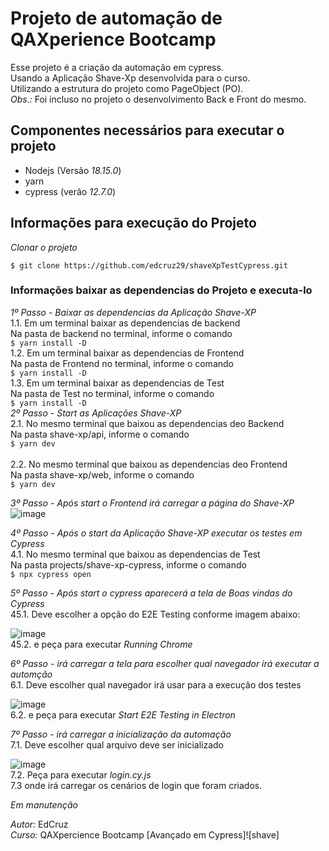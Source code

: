 # Projeto de automação de QAXperience Bootcamp

Esse projeto é a criação da automação em cypress.<br/>
Usando a Aplicação Shave-Xp desenvolvida para o curso. </br>
Utilizando a estrutura do projeto como PageObject (PO).</br>
*Obs.:* Foi incluso no projeto o desenvolvimento Back e Front do mesmo. 

## Componentes necessários para executar o projeto

- Nodejs (Versão *18.15.0*)
- yarn
- cypress (verão *12.7.0*)

## Informações para execução do Projeto

*Clonar o projeto*
```
$ git clone https://github.com/edcruz29/shaveXpTestCypress.git
```

### Informações baixar as dependencias do Projeto e executa-lo

*_1º Passo - Baixar as dependencias da Aplicação Shave-XP_* <br/>
  1.1. Em um terminal baixar as dependencias de backend <br/>
     Na pasta de backend no terminal, informe o comando <br/>
     ```
    $ yarn install -D
    ```    <br/>
  1.2. Em um terminal baixar as dependencias de Frontend <br/>
     Na pasta de Frontend no terminal, informe o comando <br/>
     ```
    $ yarn install -D
    ```    <br/>
  1.3. Em um terminal baixar as dependencias de Test <br/>
     Na pasta de Test no terminal, informe o comando <br/>
     ```
    $ yarn install -D
    ```    <br/>
*_2º Passo - Start as Aplicações Shave-XP_* <br/>
  2.1. No mesmo terminal que baixou as dependencias deo Backend <br/>
     Na pasta shave-xp/api, informe o comando <br/>
     ```
    $ yarn dev
    ```  <br/>  
  2.2. No mesmo terminal que baixou as dependencias deo Frontend <br/>
     Na pasta shave-xp/web, informe o comando <br/>
     ```
    $ yarn dev
    ```  <br/>      

*_3º Passo - Após start o Frontend irá carregar a página do Shave-XP_* <br/>
  ![image](https://user-images.githubusercontent.com/68963421/226124252-6feed30f-119e-476a-86fb-c1744decd8c5.png)<br/>

*_4º Passo - Após o start da Aplicação Shave-XP executar os testes em Cypress_* <br/>
  4.1. No mesmo terminal que baixou as dependencias de Test <br/>
     Na pasta projects/shave-xp-cypress, informe o comando <br/>
     ```
    $ npx cypress open
    ```  <br/>

*_5º Passo - Após start o cypress aparecerá a tela de Boas vindas do Cypress_* <br/>
  45.1. Deve escolher a opção do E2E Testing conforme imagem abaixo: <br/>

 ![image](https://user-images.githubusercontent.com/32333336/184724714-85d58d7a-9a17-461b-833d-f95c34f57e49.png)
<br/>
  45.2. e peça para executar *_Running Chrome_* <br/>

*_6º Passo - irá carregar a tela para escolher qual navegador irá executar a automção_* <br/>
  6.1. Deve escolher qual navegador irá usar para a execução dos testes <br/>

  ![image](https://user-images.githubusercontent.com/32333336/184724758-60bdeb40-a088-4376-a77f-1c331961a2a6.png)
<br/>
  6.2. e peça para executar *_Start E2E Testing in Electron_*  <br/>

*_7º Passo - irá carregar a inicialização da automação_* <br/>
  7.1. Deve escolher qual arquivo deve ser inicializado <br/>

  ![image](https://user-images.githubusercontent.com/32333336/184724794-51903da2-b8c5-43e4-99ca-20986cb9af2e.png)
<br/>
  7.2. Peça para executar *_login.cy.js_* <br/>
  7.3  onde irá carregar os cenários de login que foram criados.  <br/>



*Em manutenção*

*Autor:* EdCruz <br/>
*Curso:* QAXpercience Bootcamp [Avançado em Cypress]![shave]

